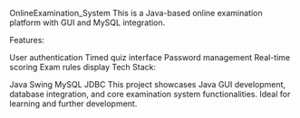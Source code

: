 OnlineExamination_System
This is a Java-based online examination platform with GUI and MySQL integration.

Features:

User authentication
Timed quiz interface
Password management
Real-time scoring
Exam rules display
Tech Stack:

Java Swing
MySQL
JDBC
This project showcases Java GUI development, database integration, and core examination system functionalities. Ideal for learning and further development.
